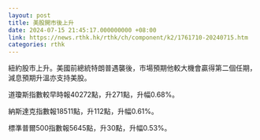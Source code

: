 ```yaml
---
layout: post
title: 美股開市後上升
date: 2024-07-15 21:45:17.000000000 +08:00
link: https://news.rthk.hk/rthk/ch/component/k2/1761710-20240715.htm
categories: rthk
---
```


紐約股市上升。美國前總統特朗普遇襲後，市場預期他較大機會贏得第二個任期，減息預期升溫亦支持美股。

道瓊斯指數較早時報40272點，升271點，升幅0.68%。

納斯達克指數報18511點，升112點，升幅0.61%。

標準普爾500指數報5645點，升30點，升幅0.53%。
